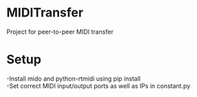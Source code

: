 # MIDITransfer
Project for peer-to-peer MIDI transfer

# Setup
-Install mido and python-rtmidi using pip install  
-Set correct MIDI input/output ports as well as IPs in constant.py  
